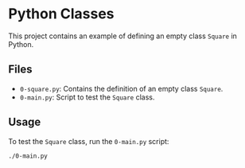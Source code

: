 # Python Classes

This project contains an example of defining an empty class `Square` in Python.

## Files

- `0-square.py`: Contains the definition of an empty class `Square`.
- `0-main.py`: Script to test the `Square` class.

## Usage

To test the `Square` class, run the `0-main.py` script:

```bash
./0-main.py
